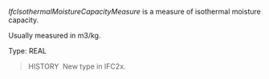 _IfcIsothermalMoistureCapacityMeasure_ is a measure of isothermal moisture capacity.

Usually measured in m3/kg.

Type: REAL

> HISTORY&nbsp; New type in IFC2x.
